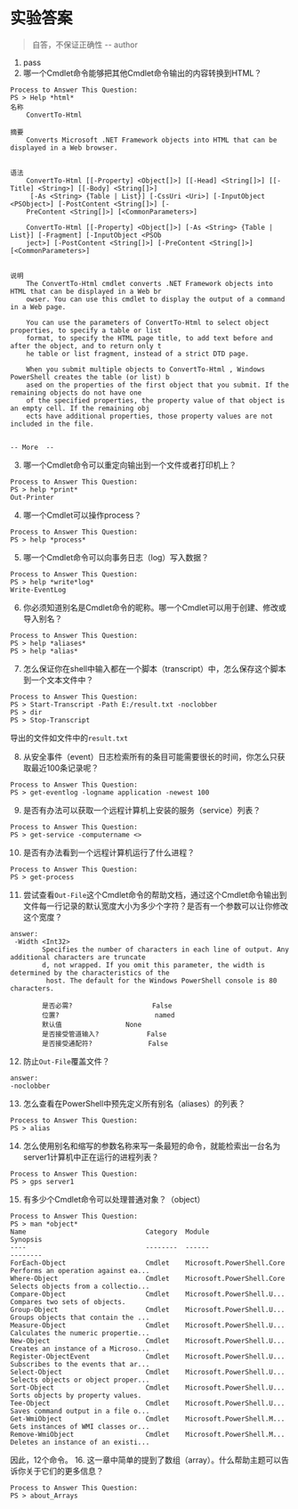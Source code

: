 # 实验答案
> 自答，不保证正确性 -- author

1. pass
2. 哪一个Cmdlet命令能够把其他Cmdlet命令输出的内容转换到HTML？
```
Process to Answer This Question:
PS > Help *html*
名称
    ConvertTo-Html

摘要
    Converts Microsoft .NET Framework objects into HTML that can be displayed in a Web browser.


语法
    ConvertTo-Html [[-Property] <Object[]>] [[-Head] <String[]>] [[-Title] <String>] [[-Body] <String[]>]
     [-As <String> {Table | List}] [-CssUri <Uri>] [-InputObject <PSObject>] [-PostContent <String[]>] [-
    PreContent <String[]>] [<CommonParameters>]

    ConvertTo-Html [[-Property] <Object[]>] [-As <String> {Table | List}] [-Fragment] [-InputObject <PSOb
    ject>] [-PostContent <String[]>] [-PreContent <String[]>] [<CommonParameters>]


说明
    The ConvertTo-Html cmdlet converts .NET Framework objects into HTML that can be displayed in a Web br
    owser. You can use this cmdlet to display the output of a command in a Web page.

    You can use the parameters of ConvertTo-Html to select object properties, to specify a table or list
    format, to specify the HTML page title, to add text before and after the object, and to return only t
    he table or list fragment, instead of a strict DTD page.

    When you submit multiple objects to ConvertTo-Html , Windows PowerShell creates the table (or list) b
    ased on the properties of the first object that you submit. If the remaining objects do not have one
    of the specified properties, the property value of that object is an empty cell. If the remaining obj
    ects have additional properties, those property values are not included in the file.


-- More  --
```
3. 哪一个Cmdlet命令可以重定向输出到一个文件或者打印机上？
```
Process to Answer This Question:
PS > help *print*
Out-Printer
```
4. 哪一个Cmdlet可以操作process？
```
Process to Answer This Question:
PS > help *process*
```
5. 哪一个Cmdlet命令可以向事务日志（log）写入数据？
```
Process to Answer This Question:
PS > help *write*log*
Write-EventLog
```
6. 你必须知道别名是Cmdlet命令的昵称。哪一个Cmdlet可以用于创建、修改或导入别名？
```
Process to Answer This Question:
PS > help *aliases*
PS > help *alias*
```
7. 怎么保证你在shell中输入都在一个脚本（transcript）中，怎么保存这个脚本到一个文本文件中？
```
Process to Answer This Question:
PS > Start-Transcript -Path E:/result.txt -noclobber
PS > dir
PS > Stop-Transcript
```
导出的文件如文件中的`result.txt`

8. 从安全事件（event）日志检索所有的条目可能需要很长的时间，你怎么只获取最近100条记录呢？
```
Process to Answer This Question:
PS > get-eventlog -logname application -newest 100
```
9. 是否有办法可以获取一个远程计算机上安装的服务（service）列表？
```
Process to Answer This Question:
PS > get-service -computername <>
```
10. 是否有办法看到一个远程计算机运行了什么进程？
```
Process to Answer This Question:
PS > get-process
```
11. 尝试查看`Out-File`这个Cmdlet命令的帮助文档，通过这个Cmdlet命令输出到文件每一行记录的默认宽度大小为多少个字符？是否有一个参数可以让你修改这个宽度？
```
answer:
 -Width <Int32>
        Specifies the number of characters in each line of output. Any additional characters are truncate
        d, not wrapped. If you omit this parameter, the width is determined by the characteristics of the
         host. The default for the Windows PowerShell console is 80 characters.

        是否必需?                    False
        位置?                        named
        默认值                None
        是否接受管道输入?            False
        是否接受通配符?              False
 ```
 12. 防止`Out-File`覆盖文件？
 ```
 answer:
 -noclobber
 ```
 13. 怎么查看在PowerShell中预先定义所有别名（aliases）的列表？
 ```
Process to Answer This Question:
PS > alias
```
14. 怎么使用别名和缩写的参数名称来写一条最短的命令，就能检索出一台名为server1计算机中正在运行的进程列表？
```
Process to Answer This Question:
PS > gps server1
```
15. 有多少个Cmdlet命令可以处理普通对象？（object）
```
Process to Answer This Question:
PS > man *object*
Name                              Category  Module                    Synopsis
----                              --------  ------                    --------
ForEach-Object                    Cmdlet    Microsoft.PowerShell.Core Performs an operation against ea...
Where-Object                      Cmdlet    Microsoft.PowerShell.Core Selects objects from a collectio...
Compare-Object                    Cmdlet    Microsoft.PowerShell.U... Compares two sets of objects.
Group-Object                      Cmdlet    Microsoft.PowerShell.U... Groups objects that contain the ...
Measure-Object                    Cmdlet    Microsoft.PowerShell.U... Calculates the numeric propertie...
New-Object                        Cmdlet    Microsoft.PowerShell.U... Creates an instance of a Microso...
Register-ObjectEvent              Cmdlet    Microsoft.PowerShell.U... Subscribes to the events that ar...
Select-Object                     Cmdlet    Microsoft.PowerShell.U... Selects objects or object proper...
Sort-Object                       Cmdlet    Microsoft.PowerShell.U... Sorts objects by property values.
Tee-Object                        Cmdlet    Microsoft.PowerShell.U... Saves command output in a file o...
Get-WmiObject                     Cmdlet    Microsoft.PowerShell.M... Gets instances of WMI classes or...
Remove-WmiObject                  Cmdlet    Microsoft.PowerShell.M... Deletes an instance of an existi...
```
因此，12个命令。
16. 这一章中简单的提到了数组（array）。什么帮助主题可以告诉你关于它们的更多信息？
```
Process to Answer This Question:
PS > about_Arrays
```
